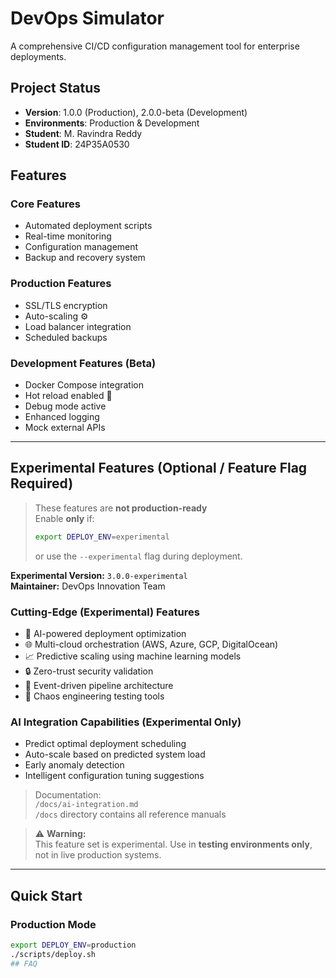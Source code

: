 # DevOps Simulator

A comprehensive CI/CD configuration management tool for enterprise deployments.

## Project Status
- **Version**: 1.0.0 (Production), 2.0.0-beta (Development)
- **Environments**: Production & Development
- **Student**: M. Ravindra Reddy
- **Student ID**: 24P35A0530

## Features

### Core Features
- Automated deployment scripts
- Real-time monitoring
- Configuration management
- Backup and recovery system

### Production Features
- SSL/TLS encryption
- Auto-scaling ⚙️
- Load balancer integration
- Scheduled backups

### Development Features (Beta)
- Docker Compose integration
- Hot reload enabled 🔁
- Debug mode active
- Enhanced logging
- Mock external APIs

---

## Experimental Features (Optional / Feature Flag Required)
> These features are **not production-ready**  
> Enable **only** if:  
> ```bash
> export DEPLOY_ENV=experimental
> ```
> or use the `--experimental` flag during deployment.

**Experimental Version:** `3.0.0-experimental`  
**Maintainer:** DevOps Innovation Team

### Cutting-Edge (Experimental) Features
- 🤖 AI-powered deployment optimization
- 🌐 Multi-cloud orchestration (AWS, Azure, GCP, DigitalOcean)
- 📈 Predictive scaling using machine learning models
- 🔒 Zero-trust security validation
- 🌊 Event-driven pipeline architecture
- 🎯 Chaos engineering testing tools

### AI Integration Capabilities (Experimental Only)
- Predict optimal deployment scheduling
- Auto-scale based on predicted system load
- Early anomaly detection
- Intelligent configuration tuning suggestions

> Documentation:  
> `/docs/ai-integration.md`  
> `/docs` directory contains all reference manuals

> ⚠️ **Warning:**  
> This feature set is experimental. Use in **testing environments only**, not in live production systems.

---

## Quick Start

### Production Mode
```bash
export DEPLOY_ENV=production
./scripts/deploy.sh
## FAQ
